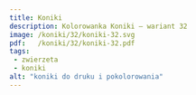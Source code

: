 ```yaml
---
title: Koniki
description: Kolorowanka Koniki – wariant 32
image: /koniki/32/koniki-32.svg
pdf:   /koniki/32/koniki-32.pdf
tags:
 - zwierzeta
 - koniki
alt: "koniki do druku i pokolorowania"
---
```

